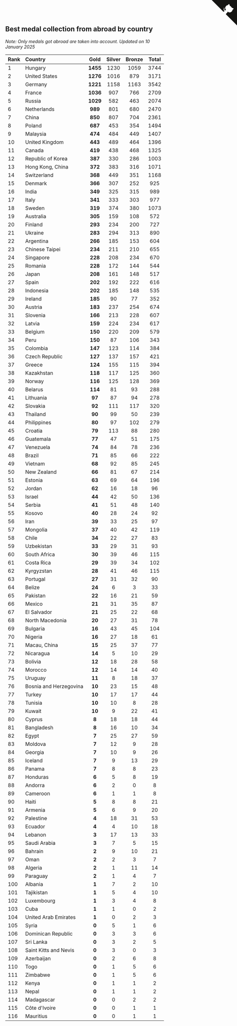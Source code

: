 ## Best medal collection from abroad by country

*Note: Only medals got abroad are taken into account.*
*Updated on 10 January 2025*

| Rank | Country | Gold | Silver | Bronze | Total |
| :--- | :--- | :--: | :--: | :--: | :--: |
| 1 | Hungary | **1455** | 1230 | 1059 | 3744 |
| 2 | United States | **1276** | 1016 | 879 | 3171 |
| 3 | Germany | **1221** | 1158 | 1163 | 3542 |
| 4 | France | **1036** | 907 | 766 | 2709 |
| 5 | Russia | **1029** | 582 | 463 | 2074 |
| 6 | Netherlands | **989** | 801 | 680 | 2470 |
| 7 | China | **850** | 807 | 704 | 2361 |
| 8 | Poland | **687** | 453 | 354 | 1494 |
| 9 | Malaysia | **474** | 484 | 449 | 1407 |
| 10 | United Kingdom | **443** | 489 | 464 | 1396 |
| 11 | Canada | **419** | 438 | 468 | 1325 |
| 12 | Republic of Korea | **387** | 330 | 286 | 1003 |
| 13 | Hong Kong, China | **372** | 383 | 316 | 1071 |
| 14 | Switzerland | **368** | 449 | 351 | 1168 |
| 15 | Denmark | **366** | 307 | 252 | 925 |
| 16 | India | **349** | 325 | 315 | 989 |
| 17 | Italy | **341** | 333 | 303 | 977 |
| 18 | Sweden | **319** | 374 | 380 | 1073 |
| 19 | Australia | **305** | 159 | 108 | 572 |
| 20 | Finland | **293** | 234 | 200 | 727 |
| 21 | Ukraine | **283** | 294 | 313 | 890 |
| 22 | Argentina | **266** | 185 | 153 | 604 |
| 23 | Chinese Taipei | **234** | 211 | 210 | 655 |
| 24 | Singapore | **228** | 208 | 234 | 670 |
| 25 | Romania | **228** | 172 | 144 | 544 |
| 26 | Japan | **208** | 161 | 148 | 517 |
| 27 | Spain | **202** | 192 | 222 | 616 |
| 28 | Indonesia | **202** | 185 | 148 | 535 |
| 29 | Ireland | **185** | 90 | 77 | 352 |
| 30 | Austria | **183** | 237 | 254 | 674 |
| 31 | Slovenia | **166** | 213 | 228 | 607 |
| 32 | Latvia | **159** | 224 | 234 | 617 |
| 33 | Belgium | **150** | 220 | 209 | 579 |
| 34 | Peru | **150** | 87 | 106 | 343 |
| 35 | Colombia | **147** | 123 | 114 | 384 |
| 36 | Czech Republic | **127** | 137 | 157 | 421 |
| 37 | Greece | **124** | 155 | 115 | 394 |
| 38 | Kazakhstan | **118** | 117 | 125 | 360 |
| 39 | Norway | **116** | 125 | 128 | 369 |
| 40 | Belarus | **114** | 81 | 93 | 288 |
| 41 | Lithuania | **97** | 87 | 94 | 278 |
| 42 | Slovakia | **92** | 111 | 117 | 320 |
| 43 | Thailand | **90** | 99 | 50 | 239 |
| 44 | Philippines | **80** | 97 | 102 | 279 |
| 45 | Croatia | **79** | 113 | 88 | 280 |
| 46 | Guatemala | **77** | 47 | 51 | 175 |
| 47 | Venezuela | **74** | 84 | 78 | 236 |
| 48 | Brazil | **71** | 85 | 66 | 222 |
| 49 | Vietnam | **68** | 92 | 85 | 245 |
| 50 | New Zealand | **66** | 81 | 67 | 214 |
| 51 | Estonia | **63** | 69 | 64 | 196 |
| 52 | Jordan | **62** | 16 | 18 | 96 |
| 53 | Israel | **44** | 42 | 50 | 136 |
| 54 | Serbia | **41** | 51 | 48 | 140 |
| 55 | Kosovo | **40** | 28 | 24 | 92 |
| 56 | Iran | **39** | 33 | 25 | 97 |
| 57 | Mongolia | **37** | 40 | 42 | 119 |
| 58 | Chile | **34** | 22 | 27 | 83 |
| 59 | Uzbekistan | **33** | 29 | 31 | 93 |
| 60 | South Africa | **30** | 39 | 46 | 115 |
| 61 | Costa Rica | **29** | 39 | 34 | 102 |
| 62 | Kyrgyzstan | **28** | 41 | 46 | 115 |
| 63 | Portugal | **27** | 31 | 32 | 90 |
| 64 | Belize | **24** | 6 | 3 | 33 |
| 65 | Pakistan | **22** | 16 | 21 | 59 |
| 66 | Mexico | **21** | 31 | 35 | 87 |
| 67 | El Salvador | **21** | 25 | 22 | 68 |
| 68 | North Macedonia | **20** | 27 | 31 | 78 |
| 69 | Bulgaria | **16** | 43 | 45 | 104 |
| 70 | Nigeria | **16** | 27 | 18 | 61 |
| 71 | Macau, China | **15** | 25 | 37 | 77 |
| 72 | Nicaragua | **14** | 5 | 10 | 29 |
| 73 | Bolivia | **12** | 18 | 28 | 58 |
| 74 | Morocco | **12** | 14 | 14 | 40 |
| 75 | Uruguay | **11** | 8 | 18 | 37 |
| 76 | Bosnia and Herzegovina | **10** | 23 | 15 | 48 |
| 77 | Turkey | **10** | 17 | 17 | 44 |
| 78 | Tunisia | **10** | 10 | 8 | 28 |
| 79 | Kuwait | **10** | 9 | 22 | 41 |
| 80 | Cyprus | **8** | 18 | 18 | 44 |
| 81 | Bangladesh | **8** | 16 | 10 | 34 |
| 82 | Egypt | **7** | 25 | 27 | 59 |
| 83 | Moldova | **7** | 12 | 9 | 28 |
| 84 | Georgia | **7** | 10 | 9 | 26 |
| 85 | Iceland | **7** | 9 | 13 | 29 |
| 86 | Panama | **7** | 8 | 8 | 23 |
| 87 | Honduras | **6** | 5 | 8 | 19 |
| 88 | Andorra | **6** | 2 | 0 | 8 |
| 89 | Cameroon | **6** | 1 | 1 | 8 |
| 90 | Haiti | **5** | 8 | 8 | 21 |
| 91 | Armenia | **5** | 6 | 9 | 20 |
| 92 | Palestine | **4** | 18 | 31 | 53 |
| 93 | Ecuador | **4** | 4 | 10 | 18 |
| 94 | Lebanon | **3** | 17 | 13 | 33 |
| 95 | Saudi Arabia | **3** | 7 | 5 | 15 |
| 96 | Bahrain | **2** | 9 | 10 | 21 |
| 97 | Oman | **2** | 2 | 3 | 7 |
| 98 | Algeria | **2** | 1 | 11 | 14 |
| 99 | Paraguay | **2** | 1 | 4 | 7 |
| 100 | Albania | **1** | 7 | 2 | 10 |
| 101 | Tajikistan | **1** | 5 | 4 | 10 |
| 102 | Luxembourg | **1** | 3 | 4 | 8 |
| 103 | Cuba | **1** | 1 | 0 | 2 |
| 104 | United Arab Emirates | **1** | 0 | 2 | 3 |
| 105 | Syria | **0** | 5 | 1 | 6 |
| 106 | Dominican Republic | **0** | 3 | 3 | 6 |
| 107 | Sri Lanka | **0** | 3 | 2 | 5 |
| 108 | Saint Kitts and Nevis | **0** | 3 | 0 | 3 |
| 109 | Azerbaijan | **0** | 2 | 6 | 8 |
| 110 | Togo | **0** | 1 | 5 | 6 |
| 111 | Zimbabwe | **0** | 1 | 5 | 6 |
| 112 | Kenya | **0** | 1 | 1 | 2 |
| 113 | Nepal | **0** | 1 | 1 | 2 |
| 114 | Madagascar | **0** | 0 | 2 | 2 |
| 115 | Côte d'Ivoire | **0** | 0 | 1 | 1 |
| 116 | Mauritius | **0** | 0 | 1 | 1 |


<a href="https://github.com/JustinTimeCuber/wca_statistics" class="github-corner" aria-label="View source on Github"><svg width="80" height="80" viewBox="0 0 250 250" style="fill:#151513; color:#fff; position: absolute; top: 0; border: 0; right: 0;" aria-hidden="true"><path d="M0,0 L115,115 L130,115 L142,142 L250,250 L250,0 Z"></path><path d="M128.3,109.0 C113.8,99.7 119.0,89.6 119.0,89.6 C122.0,82.7 120.5,78.6 120.5,78.6 C119.2,72.0 123.4,76.3 123.4,76.3 C127.3,80.9 125.5,87.3 125.5,87.3 C122.9,97.6 130.6,101.9 134.4,103.2" fill="currentColor" style="transform-origin: 130px 106px;" class="octo-arm"></path><path d="M115.0,115.0 C114.9,115.1 118.7,116.5 119.8,115.4 L133.7,101.6 C136.9,99.2 139.9,98.4 142.2,98.6 C133.8,88.0 127.5,74.4 143.8,58.0 C148.5,53.4 154.0,51.2 159.7,51.0 C160.3,49.4 163.2,43.6 171.4,40.1 C171.4,40.1 176.1,42.5 178.8,56.2 C183.1,58.6 187.2,61.8 190.9,65.4 C194.5,69.0 197.7,73.2 200.1,77.6 C213.8,80.2 216.3,84.9 216.3,84.9 C212.7,93.1 206.9,96.0 205.4,96.6 C205.1,102.4 203.0,107.8 198.3,112.5 C181.9,128.9 168.3,122.5 157.7,114.1 C157.9,116.9 156.7,120.9 152.7,124.9 L141.0,136.5 C139.8,137.7 141.6,141.9 141.8,141.8 Z" fill="currentColor" class="octo-body"></path></svg></a><style>.github-corner:hover .octo-arm{animation:octocat-wave 560ms ease-in-out}@keyframes octocat-wave{0%,100%{transform:rotate(0)}20%,60%{transform:rotate(-25deg)}40%,80%{transform:rotate(10deg)}}@media (max-width:500px){.github-corner:hover .octo-arm{animation:none}.github-corner .octo-arm{animation:octocat-wave 560ms ease-in-out}}</style>

